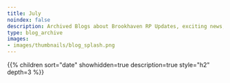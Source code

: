 ```yaml
---
title: July
noindex: false
description: Archived Blogs about Brookhaven RP Updates, exciting news, and new findings
type: blog_archive
images:
- images/thumbnails/blog_splash.png
---
```




{{% children sort="date" showhidden=true description=true style="h2"  depth=3 %}}
